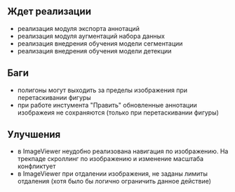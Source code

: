 ## Ждет реализации
- реализация модуля экспорта аннотаций
- реализация модуля аугментаций набора данных
- реализация внедрения обучения модели сегментации
- реализация внедрения обучения модели детекции

## Баги
- полигоны могут выходить за пределы изображения при перетаскивании фигуры
- при работе инстумента "Править" обновленные аннотации изображеия не сохраняются (только при перетаскивании фигуры)

## Улучшения
- в ImageViewer неудобно реализована навигация по изображению. На трекпаде скроллинг по изображению и изменение масштаба конфликтует
- в ImageViewer при отдалении изображения, не заданы лимиты отдаления (хотя было бы логично ограничить данное действие)